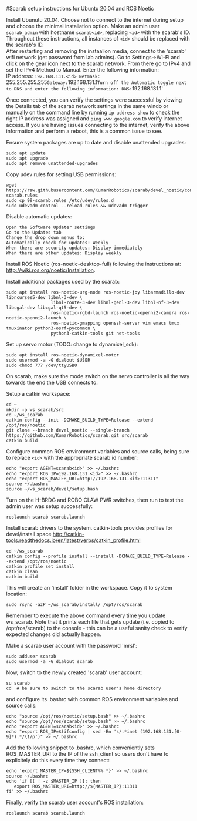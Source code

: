 #Scarab setup instructions for Ubuntu 20.04 and ROS Noetic

Install Ubunutu 20.04. Choose not to connect to the internet during setup and choose the minimal installation option. Make an admin user `scarab_admin` with hostname `scarab<id>`, replacing `<id>` with the scarab's ID. Throughout these instructions, all instances of `<id>` should be replaced with the scarab's ID.                                                                                                                
After restarting and removing the instaalion media, connect to the 'scarab' wifi network (get password from lab admins). Go to Settings->Wi-Fi and click on the gear icon next to the scarab network. From there go to IPv4 and set the IPv4 Method to Manual. Enter the following information:                                                                                                                                           
IP address: `192.168.131.<id>
Netmask: `255.255.255.255`
Gateway: `192.168.131.1`
Turn off the Automatic toggle next to DNS and enter the following information:
DNS: `192.168.131.1`

Once connected, you can verify the settings were successful by viewing the Details tab of the scarab network settings in the same windo or manually on the command line by running `ip address show` to check the right IP address was assigned and `ping www.google.com` to verify internet access. If you are having issues connecting to the internet, verify the above information and perform a reboot, this is a common issue to see.

Ensure system packages are up to date and disable unattended upgrades:
```
sudo apt update
sudo apt upgrade
sudo apt remove unattended-upgrades
```

Copy udev rules for setting USB permissions:
```
wget https://raw.githubusercontent.com/KumarRobotics/scarab/devel_noetic/config/99-scarab.rules
sudo cp 99-scarab.rules /etc/udev/rules.d
sudo udevadm control --reload-rules && udevadm trigger
```

Disable automatic updates:
```
Open the Software Updater settings
Go to the Updates tab
Change the drop down menus to:
Automatically check for updates: Weekly
When there are security updates: Display immediately
When there are other updates: Display weekly
```

Install ROS Noetic (ros-noetic-desktop-full) following the instructions at: http://wiki.ros.org/noetic/Installation.

Install additional packages used by the scarab:
```
sudo apt install ros-noetic-urg-node ros-noetic-joy libarmadillo-dev libncurses5-dev libnl-3-dev \
                 libnl-route-3-dev libnl-genl-3-dev libnl-nf-3-dev libcgal-dev libcgal-qt5-dev \
                 ros-noetic-rgbd-launch ros-noetic-openni2-camera ros-noetic-openni2-launch \
                 ros-noetic-gmapping openssh-server vim emacs tmux tmuxinator python3-osrf-pycommon \
                 python3-catkin-tools git net-tools
```

Set up servo motor (TODO: change to dynamixel_sdk):
```
sudo apt install ros-noetic-dynamixel-motor
sudo usermod -a -G dialout $USER
sudo chmod 777 /dev/ttyUSB0
```
On scarab, make sure the mode switch on the servo controller is all the way towards the end the USB connects to.

Setup a catkin workspace:
```
cd ~
mkdir -p ws_scarab/src
cd ~/ws_scarab
catkin config --init -DCMAKE_BUILD_TYPE=Release --extend /opt/ros/noetic
git clone --branch devel_noetic --single-branch https://github.com/KumarRobotics/scarab.git src/scarab
catkin build
```

Configure common ROS environment variables and source calls, being sure to replace `<id>` with the appropriate scarab id number:
```
echo "export AGENT=scarab<id>" >> ~/.bashrc
echo "export ROS_IP=192.168.131.<id>" >> ~/.bashrc
echo "export ROS_MASTER_URI=http://192.168.131.<id>:11311"
source ~/.bashrc
source ~/ws_scarab/devel/setup.bash
```
Turn on the H-BRDG and ROBO CLAW PWR switches, then run to test the admin user was setup successfully:
```
roslaunch scarab scarab.launch
```

Install scarab drivers to the system. catkin-tools provides profiles for devel/install space
http://catkin-tools.readthedocs.io/en/latest/verbs/catkin_profile.html
```
cd ~/ws_scarab
catkin config --profile install --install -DCMAKE_BUILD_TYPE=Release --extend /opt/ros/noetic
catkin profile set install
catkin clean
catkin build
```
This will create an 'install' folder in the workspace. Copy it to system location:
```
sudo rsync -azP ~/ws_scarab/install/ /opt/ros/scarab
```
Remember to execute the above command every time you update ws_scarab. Note that it prints each file that gets update (i.e. copied to /opt/ros/scarab) to the console - this can be a useful sanity check to verify expected changes did actually happen.

Make a scarab user account with the password 'mrsl':
```
sudo adduser scarab
sudo usermod -a -G dialout scarab
```

Now, switch to the newly created 'scarab' user account:
```
su scarab
cd  # be sure to switch to the scarab user's home directory
```
and configure its .bashrc with common ROS environment variables and source calls:
```
echo "source /opt/ros/noetic/setup.bash" >> ~/.bashrc
echo "source /opt/ros/scarab/setup.bash" >> ~/.bashrc
echo "export AGENT=scarab<id>" >> ~/.bashrc
echo "export ROS_IP=$(ifconfig | sed -En 's/.*inet (192.168.131.[0-9]*).*/\1/p')" >> ~/.bashrc
```

Add the following snippet to .bashrc, which conveniently sets ROS_MASTER_URI to the IP of the ssh_client so users don't have to explicitely do this every time they connect:

```
echo 'export MASTER_IP=${SSH_CLIENT%% *}' >> ~/.bashrc
source ~/.bashrc
echo 'if [[ ! -z $MASTER_IP ]]; then
   export ROS_MASTER_URI=http://${MASTER_IP}:11311
fi' >> ~/.bashrc
```

Finally, verify the scarab user account's ROS installation:
```
roslaunch scarab scarab.launch
```

